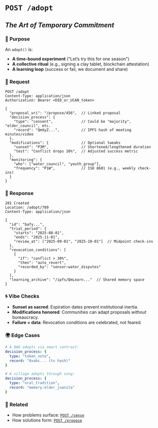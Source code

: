 # `POST /adopt`  
## *The Art of Temporary Commitment*  

### 🌱 **Purpose**  
An `adopt()` is:  
- **A time-bound experiment** ("Let’s try this for one season")  
- **A collective ritual** (e.g., signing a clay tablet, blockchain attestation)  
- **A learning loop** (success or fail, we document and share)  

### 📜 **Request**  
```http
POST /adopt
Content-Type: application/json
Authorization: Bearer <DID_or_UCAN_token>

{
  "proposal_uri": "/propose/456",  // Linked proposal  
  "decision_process": {
    "type": "consent",             // Could be "majority", "elder_council", etc.
    "record": "QmXyZ...",          // IPFS hash of meeting minutes/video
  },
  "modifications": {               // Optional tweaks
    "sunset": "P3M",               // Shortened/lengthened duration  
    "test": "Conflict drops 10%",  // Adjusted success metric
  },
  "monitoring": {
    "who": ["water_council", "youth_group"],
    "frequency": "P1W",            // ISO 8601 (e.g., weekly check-ins)
  }
}
```

### 🌟 **Response**  
```http
201 Created
Location: /adopt/789
Content-Type: application/json

{
  "id": "bafy...",  
  "trial_period": {
    "starts": "2025-08-01",
    "ends": "2025-11-01",
    "review_at": ["2025-09-01", "2025-10-01"]  // Midpoint check-ins
  },
  "revocation_conditions": [
    {
      "if": "conflict > 30%", 
      "then": "auto_revert",
      "recorded_by": "sensor:water_disputes"
    }
  ],
  "learning_archive": "/ipfs/QmLearn..."  // Shared memory space
}
```

### 🌀 **Vibe Checks**  
- **Sunset as sacred**: Expiration dates prevent institutional inertia.  
- **Modifications honored**: Communities can adapt proposals *without* bureaucracy.  
- **Failure = data**: Revocation conditions are celebrated, not feared.  

### 🌍 **Edge Cases**  
```yaml
# A DAO adopts via smart contract:
decision_process: {
  type: "token_vote",
  record: "0xabc... (tx hash)"
}

# A village adopts through song:
decision_process: {
  type: "oral_tradition",
  record: "memory:elder_juanita"
}
```

### 🔗 **Related**  
- How problems surface: [`POST /sense`](./sense.md)  
- How solutions form: [`POST /propose`](./propose.md)  

